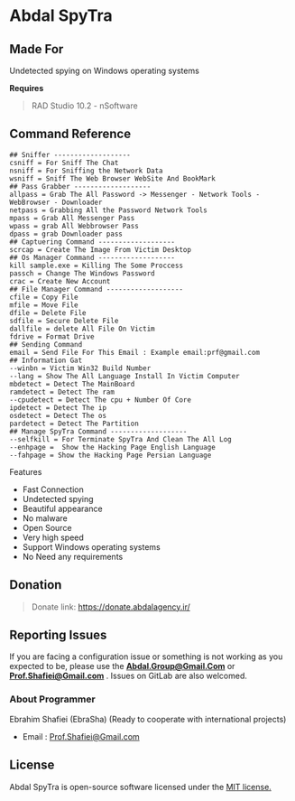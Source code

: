 # Abdal SpyTra


## Made For 

Undetected spying on Windows operating systems




**Requires**
> RAD Studio 10.2 -  nSoftware
>

## Command Reference

    ## Sniffer -------------------
    csniff = For Sniff The Chat 
    nsniff = For Sniffing the Network Data
    wsniff = Sniff The Web Browser WebSite And BookMark
    ## Pass Grabber -------------------
    allpass = Grab The All Password -> Messenger - Network Tools - WebBrowser - Downloader
    netpass = Grabbing All the Password Network Tools
    mpass = Grab All Messenger Pass
    wpass = grab All Webbrowser Pass
    dpass = grab Downloader pass
    ## Captuering Command -------------------
    scrcap = Create The Image From Victim Desktop
    ## Os Manager Command -------------------
    kill sample.exe = Killing The Some Proccess
    passch = Change The Windows Password
    crac = Create New Account
    ## File Manager Command -------------------
    cfile = Copy File
    mfile = Move File
    dfile = Delete File
    sdfile = Secure Delete File
    dallfile = delete All File On Victim
    fdrive = Format Drive
    ## Sending Command 
    email = Send File For This Email : Example email:prf@gmail.com
    ## Information Gat
    --winbn = Victim Win32 Build Number
    --lang = Show The All Language Install In Victim Computer 
    mbdetect = Detect The MainBoard
    ramdetect = Detect The ram 
    --cpudetect = Detect The cpu + Number Of Core
    ipdetect = Detect The ip
    osdetect = Detect The os
    pardetect = Detect The Partition
    ## Manage SpyTra Command -------------------
    --selfkill = For Terminate SpyTra And Clean The All Log
    --enhpage =  Show the Hacking Page English Language
    --fahpage = Show the Hacking Page Persian Language







Features

- Fast Connection
- Undetected spying 
- Beautiful appearance
- No malware
- Open Source
- Very high speed
- Support Windows operating systems
- No Need any requirements

## Donation 
> Donate link: https://donate.abdalagency.ir/ 


## Reporting Issues

If you are facing a configuration issue or something is not working as you expected to be, please use the **Abdal.Group@Gmail.Com** or **Prof.Shafiei@Gmail.com** . Issues on GitLab are also welcomed.




### About Programmer
Ebrahim Shafiei (EbraSha) (Ready to cooperate with international projects)
  - Email : Prof.Shafiei@Gmail.com


## License
Abdal SpyTra is open-source software licensed under the [MIT license.](https://choosealicense.com/licenses/mit/)

